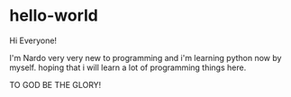# hello-world

Hi Everyone!

I'm Nardo very very new to programming and i'm learning python now by myself.
hoping that i will learn a lot of programming things here.

TO GOD BE THE GLORY!
